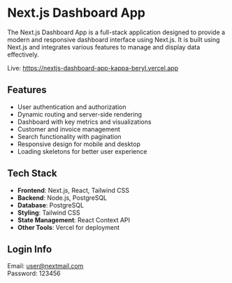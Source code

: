 # Next.js Dashboard App

The Next.js Dashboard App is a full-stack application designed to provide a modern and responsive dashboard interface using Next.js. It is built using Next.js and integrates various features to manage and display data effectively.

Live: <https://nextjs-dashboard-app-kappa-beryl.vercel.app>

## Features

- User authentication and authorization
- Dynamic routing and server-side rendering
- Dashboard with key metrics and visualizations
- Customer and invoice management
- Search functionality with pagination
- Responsive design for mobile and desktop
- Loading skeletons for better user experience

## Tech Stack

- **Frontend**: Next.js, React, Tailwind CSS
- **Backend**: Node.js, PostgreSQL
- **Database**: PostgreSQL
- **Styling**: Tailwind CSS
- **State Management**: React Context API
- **Other Tools**: Vercel for deployment

## Login Info

Email: <user@nextmail.com>  
Password: 123456
